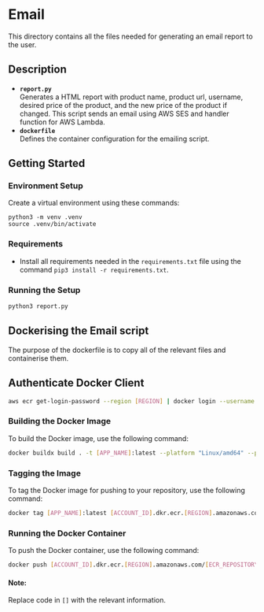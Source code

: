 # Email
This directory contains all the files needed for generating an email report to the user.

## Description
- **`report.py`**  
  Generates a HTML report with product name, product url, username, desired price of the product, and the new price of the product if changed. This script sends an email using AWS SES and handler function for AWS Lambda.
- **`dockerfile`**  
  Defines the container configuration for the emailing script.
  
## Getting Started

### Environment Setup
Create a virtual environment using these commands:
```
python3 -m venv .venv
source .venv/bin/activate
```

### Requirements
- Install all requirements needed in the `requirements.txt` file using the command `pip3 install -r requirements.txt`.

### Running the Setup
```py
python3 report.py
```

## Dockerising the Email script
The purpose of the dockerfile is to copy all of the relevant files and containerise them.

## Authenticate Docker Client
```bash
aws ecr get-login-password --region [REGION] | docker login --username AWS --password-stdin [ACCOUNT_ID].dkr.ecr.[REGION].amazonaws.com
```

### Building the Docker Image
To build the Docker image, use the following command:
```bash
docker buildx build . -t [APP_NAME]:latest --platform "Linux/amd64" --provenance=false                                        
```

### Tagging the Image
To tag the Docker image for pushing to your repository, use the following command:
```bash
docker tag [APP_NAME]:latest [ACCOUNT_ID].dkr.ecr.[REGION].amazonaws.com/[ECR_REPOSITORY]:latest
```

### Running the Docker Container
To push the Docker container, use the following command:
```bash
docker push [ACCOUNT_ID].dkr.ecr.[REGION].amazonaws.com/[ECR_REPOSITORY]:latest
```

#### Note:
Replace code in `[]` with the relevant information.